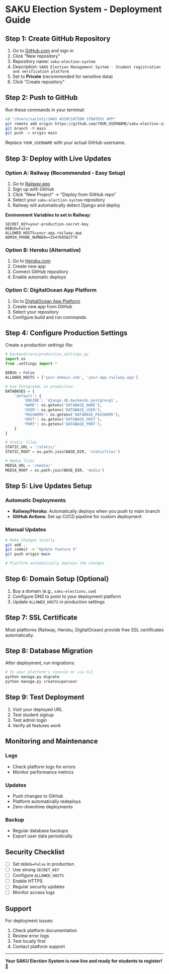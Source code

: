 # SAKU Election System - Deployment Guide

## Step 1: Create GitHub Repository

1. Go to [GitHub.com](https://github.com) and sign in
2. Click "New repository"
3. Repository name: `saku-election-system`
4. Description: `SAKU Election Management System - Student registration and verification platform`
5. Set to **Private** (recommended for sensitive data)
6. Click "Create repository"

## Step 2: Push to GitHub

Run these commands in your terminal:

```bash
cd "/Users/saitoti/SAKU ASSOCIATION STRATEGY APP"
git remote add origin https://github.com/YOUR_USERNAME/saku-election-system.git
git branch -M main
git push -u origin main
```

Replace `YOUR_USERNAME` with your actual GitHub username.

## Step 3: Deploy with Live Updates

### Option A: Railway (Recommended - Easy Setup)

1. Go to [Railway.app](https://railway.app)
2. Sign up with GitHub
3. Click "New Project" → "Deploy from GitHub repo"
4. Select your `saku-election-system` repository
5. Railway will automatically detect Django and deploy

**Environment Variables to set in Railway:**
```
SECRET_KEY=your-production-secret-key
DEBUG=False
ALLOWED_HOSTS=your-app.railway.app
ADMIN_PHONE_NUMBER=+254769582779
```

### Option B: Heroku (Alternative)

1. Go to [Heroku.com](https://heroku.com)
2. Create new app
3. Connect GitHub repository
4. Enable automatic deploys

### Option C: DigitalOcean App Platform

1. Go to [DigitalOcean App Platform](https://cloud.digitalocean.com/apps)
2. Create new app from GitHub
3. Select your repository
4. Configure build and run commands

## Step 4: Configure Production Settings

Create a production settings file:

```python
# backend/core/production_settings.py
import os
from .settings import *

DEBUG = False
ALLOWED_HOSTS = ['your-domain.com', 'your-app.railway.app']

# Use PostgreSQL in production
DATABASES = {
    'default': {
        'ENGINE': 'django.db.backends.postgresql',
        'NAME': os.getenv('DATABASE_NAME'),
        'USER': os.getenv('DATABASE_USER'),
        'PASSWORD': os.getenv('DATABASE_PASSWORD'),
        'HOST': os.getenv('DATABASE_HOST'),
        'PORT': os.getenv('DATABASE_PORT'),
    }
}

# Static files
STATIC_URL = '/static/'
STATIC_ROOT = os.path.join(BASE_DIR, 'staticfiles')

# Media files
MEDIA_URL = '/media/'
MEDIA_ROOT = os.path.join(BASE_DIR, 'media')
```

## Step 5: Live Updates Setup

### Automatic Deployments
- **Railway/Heroku**: Automatically deploys when you push to main branch
- **GitHub Actions**: Set up CI/CD pipeline for custom deployment

### Manual Updates
```bash
# Make changes locally
git add .
git commit -m "Update feature X"
git push origin main

# Platform automatically deploys the changes
```

## Step 6: Domain Setup (Optional)

1. Buy a domain (e.g., `saku-elections.com`)
2. Configure DNS to point to your deployment platform
3. Update `ALLOWED_HOSTS` in production settings

## Step 7: SSL Certificate

Most platforms (Railway, Heroku, DigitalOcean) provide free SSL certificates automatically.

## Step 8: Database Migration

After deployment, run migrations:

```bash
# In your platform's console or via CLI
python manage.py migrate
python manage.py createsuperuser
```

## Step 9: Test Deployment

1. Visit your deployed URL
2. Test student signup
3. Test admin login
4. Verify all features work

## Monitoring and Maintenance

### Logs
- Check platform logs for errors
- Monitor performance metrics

### Updates
- Push changes to GitHub
- Platform automatically redeploys
- Zero-downtime deployments

### Backup
- Regular database backups
- Export user data periodically

## Security Checklist

- [ ] Set `DEBUG=False` in production
- [ ] Use strong `SECRET_KEY`
- [ ] Configure `ALLOWED_HOSTS`
- [ ] Enable HTTPS
- [ ] Regular security updates
- [ ] Monitor access logs

## Support

For deployment issues:
1. Check platform documentation
2. Review error logs
3. Test locally first
4. Contact platform support

---

**Your SAKU Election System is now live and ready for students to register!** 🎉
